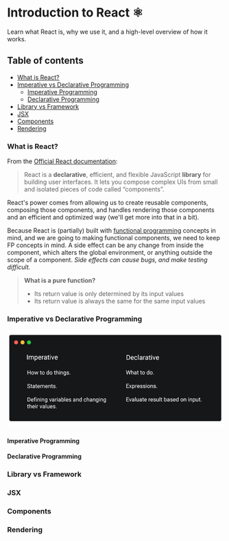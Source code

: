 # Introduction to React ⚛

Learn what React is, why we use it, and a high-level overview of how it works.

## Table of contents

* [What is React?](#what-is-react)
* [Imperative vs Declarative Programming](#imperative-vs-declarative-programming)
  * [Imperative Programming](#imperative-programming)
  * [Declarative Programming](#declarative-programming)
* [Library vs Framework](#library-vs-framework)
* [JSX](#jsx)
* [Components](#components)
* [Rendering](#rendering)

### <a name="what-is-react">What is React?</a>

From the [Official React documentation](https://reactjs.org/tutorial/tutorial.html):
> React is a **declarative**, efficient, and flexible JavaScript **library** for building user interfaces. It lets you compose complex UIs from small and isolated pieces of code called “components”.

React's power comes from allowing us to create reusable components, composing those components, and handles rendering
those components and an efficient and optimized way (we'll get more into that in a bit).

Because React is (partially) built
with [functional programming](https://opensource.com/article/17/6/functional-javascript)
concepts in mind, and we are going to making functional components, we need to keep FP concepts in mind. A side effect
can be any change from inside the component, which alters the global environment, or anything outside the scope of a
component. *Side effects can cause bugs, and make testing difficult.*

> **What is a pure function?**
>
>* Its return value is only determined by its input values
>* Its return value is always the same for the same input values

### <a name="imperative-vs-declarative-programming">Imperative vs Declarative Programming</a>
<img src="../../assets/images/imperative%20vs%20declarative.jpeg" alt="imperative versus declarative programming"/>

#### <a name="imperative-programming">Imperative Programming</a>

#### <a name="declarative-programming">Declarative Programming</a>

### <a name="library-vs-framework">Library vs Framework</a>

### <a name="jsx">JSX</a>

### <a name="components">Components</a>

### <a name="rendering">Rendering</a>
